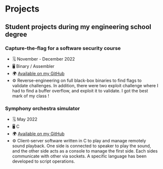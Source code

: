 # Projects

## Student projects during my engineering school degree

### Capture-the-flag for a software security course

- 🗓️ November - December 2022
- 🖥️ Binary / Assembler
- 🌍 [Available on my GitHub](https://github.com/alexandredoyen29/ctf-logiciels-securises-enssat)
- ⚙️ Reverse-engineering on full black-box binaries to find flags to validate challenges. In addition, there were two exploit challenge where I had to find a buffer overflow, and exploit it to validate. I got the best mark of my class !

### Symphony orchestra simulator

- 🗓️ May 2022
- 🖥️ C
- 🌍 [Available on my GitHub](https://github.com/alexandredoyen29/orchestre-symphonique)
- ⚙️ Client-server software written in C to play and manage remotely sound playback. One side is connected to speaker to play the sound, and the other side acts as a console to manage the first side. Each sides communicate with other via sockets. A specific language has been developed to script operations.